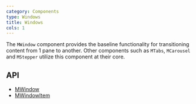```yaml
---
category: Components
type: Windows
title: Windows
cols: 1
---
```


The `MWindow` component provides the baseline functionality for transitioning content from 1 pane to another. Other
components such as `MTabs`, `MCarousel` and `MStepper` utilize this component at their core.

## API

- [MWindow](/docs/api/MWindow)
- [MWindowItem](/docs/api/MWindowItem)